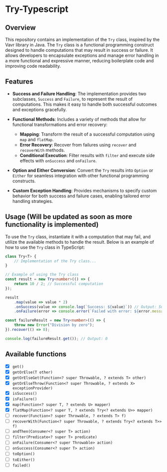 # Try-Typescript

## Overview

This repository contains an implementation of the `Try` class, inspired by the Vavr library in Java. The `Try` class is a functional programming construct designed to handle computations that may result in success or failure. It allows developers to encapsulate exceptions and manage error handling in a more functional and expressive manner, reducing boilerplate code and improving code readability.

## Features

- **Success and Failure Handling**: The implementation provides two subclasses, `Success` and `Failure`, to represent the result of computations. This makes it easy to handle both successful outcomes and exceptions gracefully.

- **Functional Methods**: Includes a variety of methods that allow for functional transformations and error recovery:
  - **Mapping**: Transform the result of a successful computation using `map` and `flatMap`.
  - **Error Recovery**: Recover from failures using `recover` and `recoverWith` methods.
  - **Conditional Execution**: Filter results with `filter` and execute side effects with `onSuccess` and `onFailure`.

- **Option and Either Conversion**: Convert the `Try` results into `Option` or `Either` for seamless integration with other functional programming constructs.

- **Custom Exception Handling**: Provides mechanisms to specify custom behavior for both success and failure cases, enabling tailored error handling strategies.

## Usage (Will be updated as soon as more functionality is implemented)

To use the `Try` class, instantiate it with a computation that may fail, and utilize the available methods to handle the result. Below is an example of how to use the `Try` class in TypeScript:

```typescript
class Try<T> {
    // Implementation of the Try class...
}

// Example of using the Try class
const result = new Try<number>(() => {
    return 10 / 2; // Successful computation
});

result
    .map(value => value * 2)
    .onSuccess(value => console.log(`Success: ${value}`)) // Output: Success: 10
    .onFailure(error => console.error(`Failed with error: ${error.message}`));

const failureResult = new Try<number>(() => {
    throw new Error("Division by zero");
}).recover(() => 0);

console.log(failureResult.get()); // Output: 0
```
## Available functions

- [x] `get()`
- [x] `getOrElse(T other)`
- [x] `getOrElseGet(Function<? super Throwable, ? extends T> other)`
- [x] `getOrElseThrow(Function<? super Throwable, ? extends X> exceptionProvider)`
- [x] `isSuccess()`
- [x] `isFailure()`
- [x] `map(Function<? super T, ? extends U> mapper)`
- [x] `flatMap(Function<? super T, ? extends Try<? extends U>> mapper)`
- [ ] `recover(Function<? super Throwable, ? extends T> f)`
- [ ] `recoverWith(Function<? super Throwable, ? extends Try<? extends T>> f)`
- [ ] `andThen(Consumer<? super T> action)`
- [ ] `filter(Predicate<? super T> predicate)`
- [ ] `onFailure(Consumer<? super Throwable> action)`
- [ ] `onSuccess(Consumer<? super T> action)`
- [ ] `toOption()`
- [ ] `toEither()`
- [ ] `failed()`
